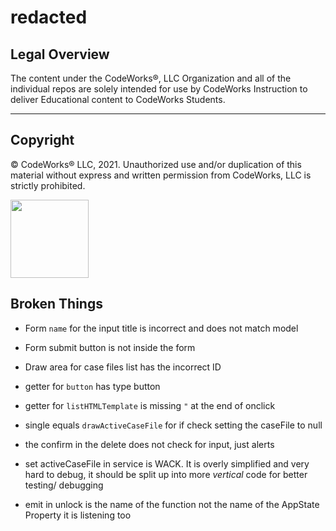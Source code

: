 redacted
============

## Legal Overview

The content under the CodeWorks®, LLC Organization and all of the individual repos are solely intended for use by CodeWorks Instruction to deliver Educational content to CodeWorks Students.

---

## Copyright

© CodeWorks® LLC, 2021. Unauthorized use and/or duplication of this material without express and written permission from CodeWorks, LLC is strictly prohibited.

<img src="https://bcw.blob.core.windows.net/public/img/7815839041305055" width="125">


## Broken Things

- Form `name` for the input title is incorrect and does not match model

- Form submit button is not inside the form

- Draw area for case files list has the incorrect ID

- getter for `button` has type button

- getter for `listHTMLTemplate` is missing `"` at the end of onclick

- single equals `drawActiveCaseFile` for if check setting the caseFile to null

- the confirm in the delete does not check for input, just alerts

- set activeCaseFile in service is WACK. It is overly simplified and very hard to debug, it should be split up into more *vertical* code for better testing/ debugging

- emit in unlock is the name of the function not the name of the AppState Property it is listening too






